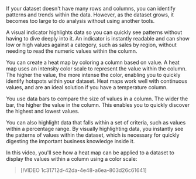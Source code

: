 If your dataset doesn't have many rows and columns, you can identify patterns and trends within the data. However, as the dataset grows, it becomes too large to do analysis without using another tools.

A visual indicator highlights data so you can quickly see patterns without having to dive deeply into it. An indicator is instantly readable and can show low or high values against a category, such as sales by region, without needing to read the numeric values within the column.

You can create a heat map by coloring a column based on value. A heat map uses an intensity color scale to represent the value within the column. The higher the value, the more intense the color, enabling you to quickly identify hotspots within your dataset. Heat maps work well with continuous values, and are an ideal solution if you have a temperature column.  

You use data bars to compare the size of values in a column. The wider the bar, the higher the value in the column. This enables you to quickly discover the highest and lowest values.

You can also highlight data that falls within a set of criteria, such as values within a percentage range. By visually highlighting data, you instantly see the patterns of values within the dataset, which is necessary for quickly digesting the important business knowledge inside it.

In this video, you'll see how a heat map can be applied to a dataset to display the values within a column using a color scale:

> [!VIDEO 1c31712d-42da-4e48-a6ea-803d26c61641]
